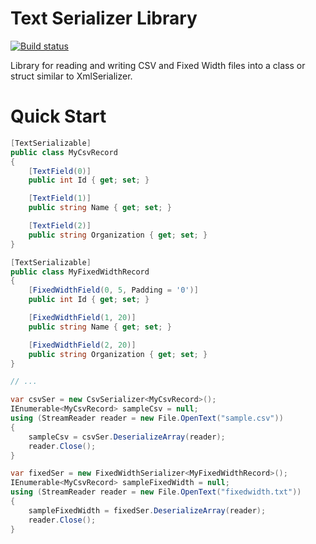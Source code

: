 # Text Serializer Library
[![Build status](https://ci.appveyor.com/api/projects/status/sp5aeexncrl2083d/branch/master?svg=true)](https://ci.appveyor.com/project/NickSchweitzer/textserializer/branch/master)

Library for reading and writing CSV and Fixed Width files into a class or struct similar to XmlSerializer.

# Quick Start

```csharp
[TextSerializable]
public class MyCsvRecord
{
    [TextField(0)]
    public int Id { get; set; }

    [TextField(1)]
    public string Name { get; set; }

    [TextField(2)]
    public string Organization { get; set; }
}

[TextSerializable]
public class MyFixedWidthRecord
{
    [FixedWidthField(0, 5, Padding = '0')]
    public int Id { get; set; }

    [FixedWidthField(1, 20)]
    public string Name { get; set; }

    [FixedWidthField(2, 20)]
    public string Organization { get; set; }
}

// ...

var csvSer = new CsvSerializer<MyCsvRecord>();
IEnumerable<MyCsvRecord> sampleCsv = null;
using (StreamReader reader = new File.OpenText("sample.csv"))
{
    sampleCsv = csvSer.DeserializeArray(reader);
    reader.Close();
}

var fixedSer = new FixedWidthSerializer<MyFixedWidthRecord>();
IEnumerable<MyCsvRecord> sampleFixedWidth = null;
using (StreamReader reader = new File.OpenText("fixedwidth.txt"))
{
    sampleFixedWidth = fixedSer.DeserializeArray(reader);
    reader.Close();
}
```